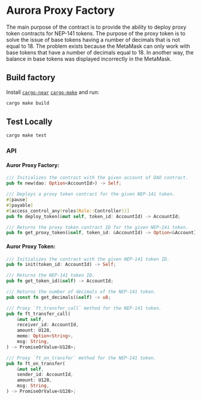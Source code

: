 # Aurora Proxy Factory

The main purpose of the contract is to provide the ability to deploy proxy token contracts for NEP-141 tokens.
The purpose of the proxy token is to solve the issue of base tokens having a number of decimals that is not equal to 18.
The problem exists because the MetaMask can only work with base tokens that have a number of decimals equal to 18.
In another way, the balance in base tokens was displayed incorrectly in the MetaMask.

## Build factory

Install [`cargo-near`](https://github.com/near/cargo-near)
[`cargo-make`](https://github.com/sagiegurari/cargo-make) and run:

```bash
cargo make build
```

## Test Locally

```bash
cargo make test
```

### API

#### Auror Proxy Factory:

```rust
/// Initializes the contract with the given account of DAO contract.
pub fn new(dao: Option<AccountId>) -> Self;

/// Deploys a proxy token contract for the given NEP-141 token.
#[pause]
#[payable]
#[access_control_any(roles(Role::Controller))]
pub fn deploy_token(&mut self, token_id: AccountId) -> AccountId;

/// Returns the proxy token contract ID for the given NEP-141 token.
pub fn get_proxy_token(&self, token_id: &AccountId) -> Option<&AccountId>
```

#### Auror Proxy Token:

```rust
/// Initializes the contract with the given NEP-141 token ID.
pub fn init(token_id: AccountId) -> Self;

/// Returns the NEP-141 token ID.
pub fn get_token_id(&self) -> AccountId;

/// Returns the number of decimals of the NEP-141 token.
pub const fn get_decimals(&self) -> u8;

/// Proxy `ft_transfer_call` method for the NEP-141 token.
pub fn ft_transfer_call(
    &mut self,
    receiver_id: AccountId,
    amount: U128,
    memo: Option<String>,
    msg: String,
) -> PromiseOrValue<U128>;

/// Proxy `ft_on_transfer` method for the NEP-141 token.
pub fn ft_on_transfer(
    &mut self,
    sender_id: AccountId,
    amount: U128,
    msg: String,
) -> PromiseOrValue<U128>;
```
